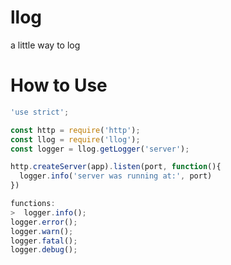 llog
======
a little way to log

How to Use
===========

```javascript
'use strict';

const http = require('http');
const llog = require('llog');
const logger = llog.getLogger('server');

http.createServer(app).listen(port, function(){
  logger.info('server was running at:', port)
})
```

```javascript
functions:
>  logger.info();
logger.error();
logger.warn();
logger.fatal();
logger.debug();
```
